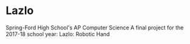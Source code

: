 # Lazlo
Spring-Ford High School's AP Computer Science A final project for the 2017-18 school year: Lazlo: Robotic Hand
